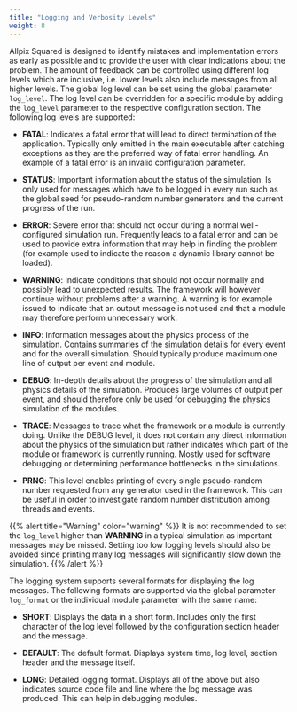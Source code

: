 ```yaml
---
title: "Logging and Verbosity Levels"
weight: 8
---
```


Allpix Squared is designed to identify mistakes and implementation errors
as early as possible and to provide the user with clear indications about
the problem. The amount of feedback can be controlled using different log
levels which are inclusive, i.e. lower levels also include messages from
all higher levels. The global log level can be set using the global
parameter `log_level`. The log level can be overridden for a specific module
by adding the `log_level` parameter to the respective configuration section.
The following log levels are supported:

  - **FATAL**: Indicates a fatal error that will lead to direct
    termination of the application. Typically only emitted in the main
    executable after catching exceptions as they are the preferred way
    of fatal error handling. An example of a fatal error is an invalid
    configuration parameter.

  - **STATUS**: Important information about the status of the
    simulation. Is only used for messages which have to be logged in
    every run such as the global seed for pseudo-random number
    generators and the current progress of the run.

  - **ERROR**: Severe error that should not occur during a normal
    well-configured simulation run. Frequently leads to a fatal error
    and can be used to provide extra information that may help in
    finding the problem (for example used to indicate the reason a
    dynamic library cannot be loaded).

  - **WARNING**: Indicate conditions that should not occur normally and
    possibly lead to unexpected results. The framework will however
    continue without problems after a warning. A warning is for example
    issued to indicate that an output message is not used and that a
    module may therefore perform unnecessary work.

  - **INFO**: Information messages about the physics process of the
    simulation. Contains summaries of the simulation details for every
    event and for the overall simulation. Should typically produce
    maximum one line of output per event and module.

  - **DEBUG**: In-depth details about the progress of the simulation and
    all physics details of the simulation. Produces large volumes of
    output per event, and should therefore only be used for debugging
    the physics simulation of the modules.

  - **TRACE**: Messages to trace what the framework or a module is
    currently doing. Unlike the DEBUG level, it does not contain any
    direct information about the physics of the simulation but rather
    indicates which part of the module or framework is currently
    running. Mostly used for software debugging or determining
    performance bottlenecks in the simulations.

  - **PRNG**: This level enables printing of every single pseudo-random
    number requested from any generator used in the framework. This can
    be useful in order to investigate random number distribution among
    threads and events.

{{% alert title="Warning" color="warning" %}}
It is not recommended to set the `log_level` higher than **WARNING** in a typical
simulation as important messages may be missed. Setting too low logging
levels should also be avoided since printing many log messages will
significantly slow down the simulation.
{{% /alert %}}

The logging system supports several formats for displaying the log
messages. The following formats are supported via the global parameter
`log_format` or the individual module parameter with the same name:

  - **SHORT**: Displays the data in a short form. Includes only the
    first character of the log level followed by the configuration
    section header and the message.

  - **DEFAULT**: The default format. Displays system time, log level,
    section header and the message itself.

  - **LONG**: Detailed logging format. Displays all of the above but
    also indicates source code file and line where the log message was
    produced. This can help in debugging modules.
